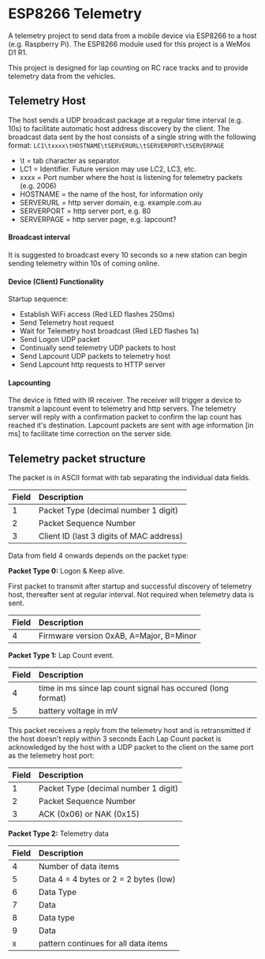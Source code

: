 # ESP8266 Telemetry

A telemetry project to send data from a mobile device via ESP8266 to a host (e.g. Raspberry Pi).
The ESP8266 module used for this project is a WeMos D1 R1.

This project is designed for lap counting on RC race tracks and to provide telemetry data from the vehicles.

## Telemetry Host
The host sends a UDP broadcast package at a regular time interval (e.g. 10s) to facilitate automatic host address discovery by the client.
The broadcast data sent by the host consists of a single string with the following format:
 `LC1\txxxx\tHOSTNAME\tSERVERURL\tSERVERPORT\tSERVERPAGE` 

- \t = tab character as separator.
- LC1 = Identifier. Future version may use LC2, LC3, etc.
- xxxx = Port number where the host is listening for telemetry packets (e.g. 2006)
- HOSTNAME = the name of the host, for information only
- SERVERURL = http server domain, e.g. example.com.au
- SERVERPORT = http server port, e.g. 80
- SERVERPAGE = http server page, e.g. lapcount?

#### Broadcast interval
It is suggested to broadcast every 10 seconds so a new station can begin sending telemetry within 10s of coming online.

#### Device (Client) Functionality
Startup sequence:

- Establish WiFi access (Red LED flashes 250ms)
- Send Telemetry host request
- Wait for Telemetry host broadcast (Red LED flashes 1s)
- Send Logon UDP packet
- Continually send telemetry UDP packets to host
- Send Lapcount UDP packets to telemetry host
- Send Lapcount http requests to HTTP server

#### Lapcounting
The device is fitted with IR receiver. The receiver will trigger a device to transmit a lapcount event to telemetry and http servers.
The telemetry server will reply with a confirmation packet to confirm the lap count has reached it's destination.
Lapcount packets are sent with age information [in ms] to facilitate time correction on the server side.

## Telemetry packet structure
The packet is in ASCII format with tab separating the individual data fields.

| Field | Description|
|-------|:------------|
|1      | Packet Type (decimal number 1 digit) 
|2      | Packet Sequence Number 
|3      | Client ID (last 3 digits of MAC address) 

Data from field 4 onwards depends on the packet type:

**Packet Type 0:** Logon & Keep alive.

First packet to transmit after startup and successful discovery of telemetry host, thereafter sent at regular interval. Not required when telemetry data is sent.

| Field | Description
|-------|:------------
|4| Firmware version 0xAB, A=Major, B=Minor

**Packet Type 1:** Lap Count event.

| Field | Description
|-------|:------------
|4| time in ms since lap count signal has occured (long format)
|5| battery voltage in mV

This packet receives a reply from the telemetry host and is retransmitted if the host doesn't reply within 3 seconds
Each Lap Count packet is acknowledged by the host with a UDP packet to the client on the same port as the telemetry host port:

| Field | Description
|-------|:------------
|1      | Packet Type (decimal number 1 digit) 
|2      | Packet Sequence Number 
|3      | ACK (0x06) or NAK (0x15) 

**Packet Type 2:** Telemetry data

| Field | Description
|-------|:------------
|4      | Number of data items
|5      | Data  4 = 4 bytes or 2 = 2 bytes (low)
|6      | Data Type
|7      | Data
|8      | Data type
|9      | Data
|x      | pattern continues for all data items
